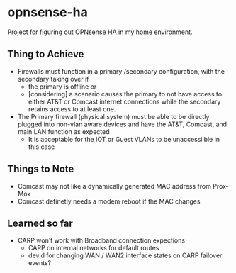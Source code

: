 # opnsense-ha
Project for figuring out OPNsense HA in my home environment.

## Thing to Achieve

* Firewalls must function in a primary /secondary configuration, with the secondary taking over if 
  * the primary is offline or
  * [considering] a scenario causes the primary to not have access to either AT&T or Comcast internet connections while the secondary retains access to at least one.
* The Primary firewall (physical system) must be able to be directly plugged into non-vlan aware devices and have the AT&T, Comcast, and main LAN function as expected
  * It is acceptable for the IOT or Guest VLANs to be unaccessiible in this case

## Things to Note
* Comcast may not like a dynamically generated MAC address from Prox-Mox
* Comcast definetly needs a modem reboot if the MAC changes

## Learned so far
* CARP won't work with Broadband connection expections
  * CARP on internal networks for default routes
  * dev.d for changing WAN / WAN2 interface states on CARP failover events?


